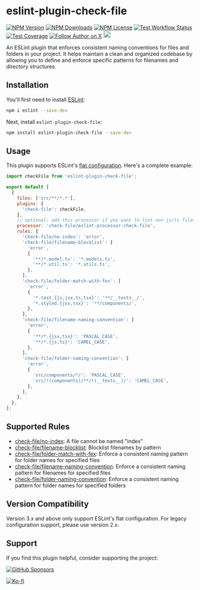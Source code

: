 # eslint-plugin-check-file

[![NPM Version][npm-image]][downloads-url]
[![NPM Downloads][downloads-image]][downloads-url]
[![NPM License][license-image]][downloads-url]
[![Test Workflow Status][test-workflow-image]][workflow-url]
[![Test Coverage][test-coverage-image]][test-coverage-url]
[![Follow Author on X][x-follow-image]][x-follow-url]
[<img src="https://api.gitsponsors.com/api/badge/img?id=439649936" height="20">](https://api.gitsponsors.com/api/badge/link?p=sWWrO/PDXbOZNiardp+OHaNz6UE+2Zpns/SZ+BJW5DKCJpv+39/7p5ee3SV24q2yEQvF9vHhsGs3enN4swtSQhVuXaBcXCJ9SQPi4u4lv4cwbzwb76zvwlIXy3gS6z+jhLF96Z+U8f3Rpr/QI2NLRA==)

An ESLint plugin that enforces consistent naming conventions for files and folders in your project. It helps maintain a clean and organized codebase by allowing you to define and enforce specific patterns for filenames and directory structures.

## Installation

You'll first need to install [ESLint](https://eslint.org/):

```sh
npm i eslint --save-dev
```

Next, install
`eslint-plugin-check-file`:

```sh
npm install eslint-plugin-check-file --save-dev
```

## Usage

This plugin supports ESLint's [flat configuration](https://eslint.org/docs/latest/use/configure/configuration-files). Here's a complete example:

```javascript
import checkFile from 'eslint-plugin-check-file';

export default [
  {
    files: ['src/**/*.*'],
    plugins: {
      'check-file': checkFile,
    },
    // optional: add this processor if you want to lint non-js/ts files (images, styles, etc.)
    processor: 'check-file/eslint-processor-check-file',
    rules: {
      'check-file/no-index': 'error',
      'check-file/filename-blocklist': [
        'error',
        {
          '**/*.model.ts': '*.models.ts',
          '**/*.util.ts': '*.utils.ts',
        },
      ],
      'check-file/folder-match-with-fex': [
        'error',
        {
          '*.test.{js,jsx,ts,tsx}': '**/__tests__/',
          '*.styled.{jsx,tsx}': '**/components/',
        },
      ],
      'check-file/filename-naming-convention': [
        'error',
        {
          '**/*.{jsx,tsx}': 'PASCAL_CASE',
          '**/*.{js,ts}': 'CAMEL_CASE',
        },
      ],
      'check-file/folder-naming-convention': [
        'error',
        {
          'src/components/*/': 'PASCAL_CASE',
          'src/!(components)/**/!(__tests__)/': 'CAMEL_CASE',
        },
      ],
    },
  },
];
```

## Supported Rules

- [check-file/no-index](docs/rules/no-index.md): A file cannot be named "index"
- [check-file/filename-blocklist](docs/rules/filename-blocklist.md): Blocklist filenames by pattern
- [check-file/folder-match-with-fex](docs/rules/folder-match-with-fex.md): Enforce a consistent naming pattern for folder names for specified files
- [check-file/filename-naming-convention](docs/rules/filename-naming-convention.md): Enforce a consistent naming pattern for filenames for specified files
- [check-file/folder-naming-convention](docs/rules/folder-naming-convention.md): Enforce a consistent naming pattern for folder names for specified folders

## Version Compatibility

Version 3.x and above only support ESLint's flat configuration. For legacy configuration support, please use version 2.x.

## Support

If you find this plugin helpful, consider supporting the project:

[![GitHub Sponsors][github-sponsors-image]][github-sponsors-url]

[![Ko-fi][ko-fi-image]][ko-fi-url]

[npm-image]: https://img.shields.io/npm/v/eslint-plugin-check-file.svg
[downloads-image]: https://img.shields.io/npm/dm/eslint-plugin-check-file.svg
[license-image]: https://img.shields.io/npm/l/eslint-plugin-check-file
[test-workflow-image]: https://img.shields.io/github/actions/workflow/status/dukeluo/eslint-plugin-check-file/test.yml?label=test
[test-coverage-image]: https://img.shields.io/codecov/c/gh/dukeluo/eslint-plugin-check-file
[ko-fi-image]: https://ko-fi.com/img/githubbutton_sm.svg
[x-follow-image]: https://img.shields.io/badge/follow-@ihuanluo-black
[downloads-url]: https://www.npmjs.com/package/eslint-plugin-check-file
[workflow-url]: https://github.com/dukeluo/eslint-plugin-check-file/actions
[test-coverage-url]: https://app.codecov.io/gh/dukeluo/eslint-plugin-check-file
[ko-fi-url]: https://ko-fi.com/huanluo
[x-follow-url]: https://x.com/ihuanluo
[github-sponsors-image]: https://img.shields.io/github/sponsors/dukeluo?label=Sponsor%20me%20on%20GitHub%20Sponsors
[github-sponsors-url]: https://github.com/sponsors/dukeluo
